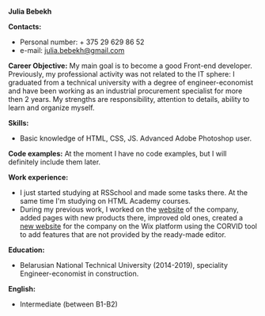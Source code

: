 **Julia Bebekh**

**Contacts:**
* Personal number: + 375 29 629 86 52
* e-mail: julia.bebekh@gmail.com  

**Career Objective:**
My main goal is to become a good Front-end developer. Previously, my professional activity was not related to the IT sphere: I graduated from a technical university with a degree of engineer-economist and have been working as an industrial procurement specialist for more then 2 years. My strengths are responsibility, attention to details, ability to learn and organize myself. 

**Skills:**
* Basic knowledge of HTML, CSS, JS. Advanced Adobe Photoshop user.

**Code examples:**
At the moment I have no code examples, but I will definitely include them later.

**Work experience:**
* I just started studying at RSSchool and made some tasks there. At the same time I'm studying on HTML Academy courses.
* During my previous work, I worked on the [website](https://snabhg.net) of the company, added pages with new products there, improved old ones, created a [new website](https://www.drilling-snabhg.com) for the company on the Wix platform using the CORVID tool to add features that are not provided by the ready-made editor.

**Education:**
* Belarusian National Technical University (2014-2019), speciality Engineer-economist in construction.

**English:** 
* Intermediate (between B1-B2)
 